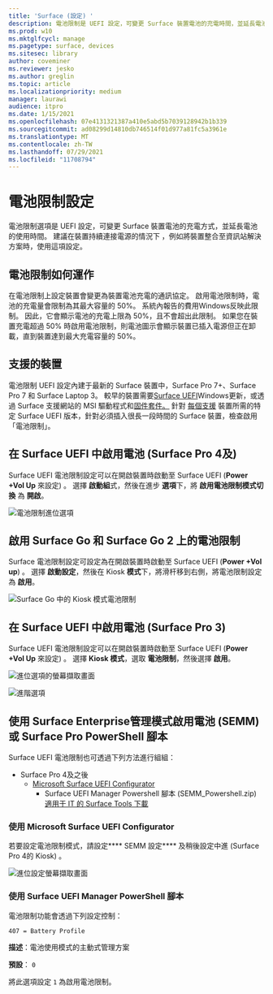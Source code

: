 ```yaml
---
title: 'Surface (設定) '
description: 電池限制是 UEFI 設定，可變更 Surface 裝置電池的充電時間，並延長電池使用時間。
ms.prod: w10
ms.mktglfcycl: manage
ms.pagetype: surface, devices
ms.sitesec: library
author: coveminer
ms.reviewer: jesko
ms.author: greglin
ms.topic: article
ms.localizationpriority: medium
manager: laurawi
audience: itpro
ms.date: 1/15/2021
ms.openlocfilehash: 07e4131321387a410e5abd5b7039128942b1b339
ms.sourcegitcommit: ad08299d14810db746514f01d977a81fc5a3961e
ms.translationtype: MT
ms.contentlocale: zh-TW
ms.lasthandoff: 07/29/2021
ms.locfileid: "11708794"
---
```

# <a name="battery-limit-setting"></a>電池限制設定

電池限制選項是 UEFI 設定，可變更 Surface 裝置電池的充電方式，並延長電池的使用時間。 建議在裝置持續連接電源的情況下 ，例如將裝置整合至資訊站解決方案時，使用這項設定。  

## <a name="how-battery-limit-works"></a>電池限制如何運作

在電池限制上設定裝置會變更為裝置電池充電的通訊協定。 啟用電池限制時，電池的充電量會限制為其最大容量的 50%。 系統內報告的費用Windows反映此限制。 因此，它會顯示電池的充電上限為 50%，且不會超出此限制。 如果您在裝置充電超過 50% 時啟用電池限制，則電池圖示會顯示裝置已插入電源但正在卸載，直到裝置達到最大充電容量的 50%。  

## <a name="supported-devices"></a>支援的裝置

電池限制 UEFI 設定內建于最新的 Surface 裝置中，Surface Pro 7+、Surface Pro 7 和 Surface Laptop 3。 較早的裝置需要[Surface UEFI](manage-surface-driver-and-firmware-updates.md)Windows更新，或透過 Surface 支援網站的 MSI 驅動程式和[固件套件。](https://support.microsoft.com/help/4023482/surface-download-drivers-and-firmware-for-surface) 針對 [每個支援](https://support.microsoft.com/help/4464941) 裝置所需的特定 Surface UEFI 版本，針對必須插入很長一段時間的 Surface 裝置，檢查啟用「電池限制」。

## <a name="enabling-battery-limit-in-surface-uefi-surface-pro-4-and-later"></a>在 Surface UEFI 中啟用電池 (Surface Pro 4及) 

Surface UEFI 電池限制設定可以在開啟裝置時啟動至 Surface UEFI (**Power +Vol Up** 來設定) 。 選擇 **啟動組**式，然後在進步 **選項**下，將 **啟用電池限制模式切換** 為 **開啟**。  

![電池限制進位選項](images/enable-bl.png)

## <a name="enabling-battery-limit-on-surface-go-and-surface-go-2"></a>啟用 Surface Go 和 Surface Go 2 上的電池限制

Surface 電池限制設定可設定為在開啟裝置時啟動至 Surface UEFI (**Power +Vol up**) 。 選擇 **啟動設定**，然後在 Kiosk **模式**下，將滑杆移到右側，將電池限制設定為 **啟用**。  

![Surface Go 中的 Kiosk 模式電池限制](images/go-batterylimit.png)

## <a name="enabling-battery-limit-in-surface-uefi-surface-pro-3"></a>在 Surface UEFI 中啟用電池 (Surface Pro 3) 

Surface UEFI 電池限制設定可以在開啟裝置時啟動至 Surface UEFI (**Power +Vol Up** 來設定) 。 選擇 **Kiosk 模式**，選取 **電池限制**，然後選擇 **啟用**。

![進位選項的螢幕擷取畫面](images/enable-bl-sp3.png)

![進階選項](images/enable-bl-sp3-2.png)

## <a name="enabling-battery-limit-using-surface-enterprise-management-mode-semm-or-surface-pro-3-firmware-powershell-scripts"></a>使用 Surface Enterprise管理模式啟用電池 (SEMM) 或 Surface Pro PowerShell 腳本

Surface UEFI 電池限制也可透過下列方法進行組組：

- Surface Pro 4及之後
  - [Microsoft Surface UEFI Configurator](surface-enterprise-management-mode.md)  
    - Surface UEFI Manager Powershell 腳本 (SEMM_Powershell.zip) [適用于 IT 的 Surface Tools 下載](https://www.microsoft.com/download/details.aspx?id=46703)

### <a name="using-microsoft-surface-uefi-configurator"></a>使用 Microsoft Surface UEFI Configurator

若要設定電池限制模式，請設定**** SEMM 設定**** 及稍後設定中進 (Surface Pro 4的 Kiosk) 。

![進位設定螢幕擷取畫面](images/semm-bl.png)

### <a name="using-surface-uefi-manager-powershell-scripts"></a>使用 Surface UEFI Manager PowerShell 腳本

電池限制功能會透過下列設定控制：  

`407 = Battery Profile`

**描述**：電池使用模式的主動式管理方案

**預設**：  `0`

將此選項設定 `1` 為啟用電池限制。
